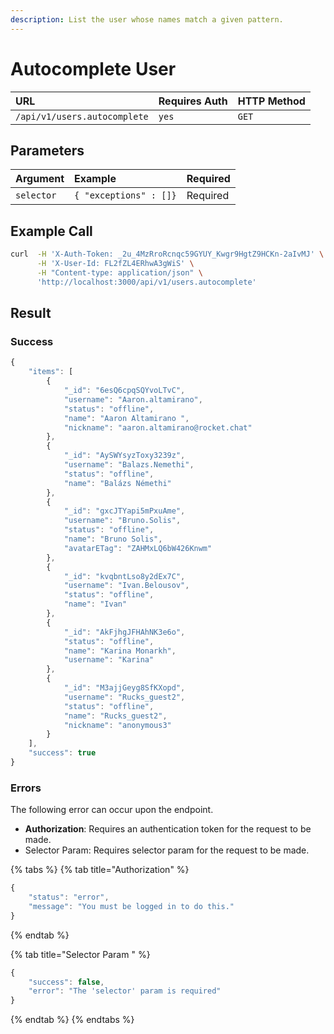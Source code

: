 ```yaml
---
description: List the user whose names match a given pattern.
---
```


# Autocomplete User

| URL | Requires Auth | HTTP Method |
| :--- | :--- | :--- |
| `/api/v1/users.autocomplete` | `yes` | `GET` |

## Parameters

| Argument | Example | Required |
| :--- | :--- | :--- |
| `selector` | `{ "exceptions" : []}` | Required |

## Example Call

```bash
curl  -H 'X-Auth-Token: _2u_4MzRroRcnqc59GYUY_Kwgr9HgtZ9HCKn-2aIvMJ' \
      -H 'X-User-Id: FL2fZL4ERhwA3gWiS' \
      -H "Content-type: application/json" \
      'http://localhost:3000/api/v1/users.autocomplete'
```

## Result

### Success

```javascript
{
    "items": [
        {
            "_id": "6esQ6cpqSQYvoLTvC",
            "username": "Aaron.altamirano",
            "status": "offline",
            "name": "Aaron Altamirano ",
            "nickname": "aaron.altamirano@rocket.chat"
        },
        {
            "_id": "AySWYsyzToxy3239z",
            "username": "Balazs.Nemethi",
            "status": "offline",
            "name": "Balázs Némethi"
        },
        {
            "_id": "gxcJTYapi5mPxuAme",
            "username": "Bruno.Solis",
            "status": "offline",
            "name": "Bruno Solis",
            "avatarETag": "ZAHMxLQ6bW426Knwm"
        },
        {
            "_id": "kvqbntLso8y2dEx7C",
            "username": "Ivan.Belousov",
            "status": "offline",
            "name": "Ivan"
        },
        {
            "_id": "AkFjhgJFHAhNK3e6o",
            "status": "offline",
            "name": "Karina Monarkh",
            "username": "Karina"
        },
        {
            "_id": "M3ajjGeyg8SfKXopd",
            "username": "Rucks_guest2",
            "status": "offline",
            "name": "Rucks_guest2",
            "nickname": "anonymous3"
        }
    ],
    "success": true
}
```

### Errors <a id="errors"></a>

The following error can occur upon the endpoint.‌

* **Authorization**: Requires an authentication token for the request to be made.
* Selector Param: Requires selector param for the request to be made.

{% tabs %}
{% tab title="Authorization" %}
```javascript
{
    "status": "error",
    "message": "You must be logged in to do this."
}
```
{% endtab %}

{% tab title="Selector Param " %}
```javascript
{
    "success": false,
    "error": "The 'selector' param is required"
}
```
{% endtab %}
{% endtabs %}

